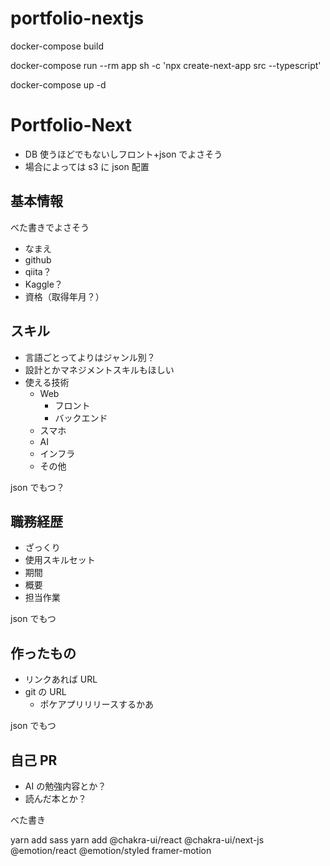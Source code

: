 # portfolio-nextjs

docker-compose build

docker-compose run --rm app sh -c 'npx create-next-app src --typescript'

docker-compose up -d

# Portfolio-Next

- DB 使うほどでもないしフロント+json でよさそう
- 場合によっては s3 に json 配置

## 基本情報

べた書きでよさそう

- なまえ
- github
- qiita？
- Kaggle？
- 資格（取得年月？）

## スキル

- 言語ごとってよりはジャンル別？
- 設計とかマネジメントスキルもほしい
- 使える技術
  - Web
    - フロント
    - バックエンド
  - スマホ
  - AI
  - インフラ
  - その他

json でもつ？

## 職務経歴

- ざっくり
- 使用スキルセット
- 期間
- 概要
- 担当作業

json でもつ

## 作ったもの

- リンクあれば URL
- git の URL
  - ポケアプリリリースするかあ

json でもつ

## 自己 PR

- AI の勉強内容とか？
- 読んだ本とか？

べた書き

yarn add sass
yarn add @chakra-ui/react @chakra-ui/next-js @emotion/react @emotion/styled framer-motion
